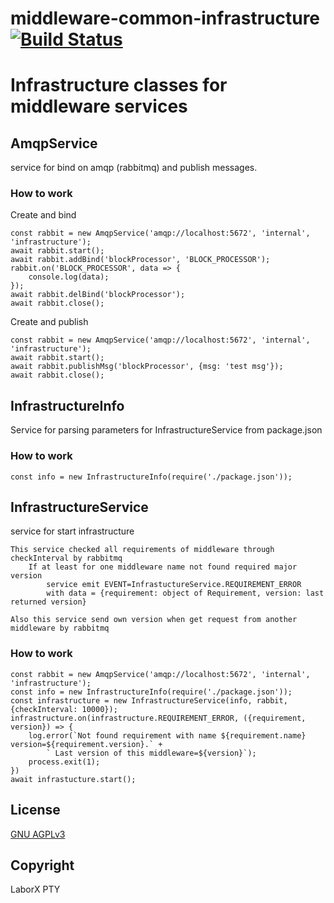 # middleware-common-infrastructure [![Build Status](https://travis-ci.org/ChronoBank/middleware-common-infrastructure.svg?branch=master)](https://travis-ci.org/ChronoBank/middleware-common-infrastructure)

# Infrastructure classes for middleware services


## AmqpService

service for bind on amqp (rabbitmq) and publish messages.

### How to work

Create and bind
```
const rabbit = new AmqpService('amqp://localhost:5672', 'internal', 'infrastructure');
await rabbit.start();
await rabbit.addBind('blockProcessor', 'BLOCK_PROCESSOR');
rabbit.on('BLOCK_PROCESSOR', data => {
    console.log(data);
});
await rabbit.delBind('blockProcessor');
await rabbit.close();
```

Create and publish
```
const rabbit = new AmqpService('amqp://localhost:5672', 'internal', 'infrastructure');
await rabbit.start();
await rabbit.publishMsg('blockProcessor', {msg: 'test msg'});
await rabbit.close();
```




## InfrastructureInfo

Service for parsing parameters for InfrastructureService from package.json

### How to work
```
const info = new InfrastructureInfo(require('./package.json'));
```



## InfrastructureService

service for start infrastructure 

```
This service checked all requirements of middleware through checkInterval by rabbitmq
    If at least for one middleware name not found required major version
        service emit EVENT=InfrastuctureService.REQUIREMENT_ERROR
        with data = {requirement: object of Requirement, version: last returned version}

Also this service send own version when get request from another middleware by rabbitmq
```

### How to work

```
const rabbit = new AmqpService('amqp://localhost:5672', 'internal', 'infrastructure');
const info = new InfrastructureInfo(require('./package.json'));
const infrastructure = new InfrastructureService(info, rabbit, {checkInterval: 10000});
infrastructure.on(infrastructure.REQUIREMENT_ERROR, ({requirement, version}) => {
    log.error(`Not found requirement with name ${requirement.name} version=${requirement.version}.` +
        ` Last version of this middleware=${version}`);
    process.exit(1);
})
await infrastucture.start();
```

License
----
 [GNU AGPLv3](LICENSE)


Copyright
----
LaborX PTY
